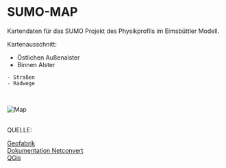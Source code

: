 # SUMO-MAP
Kartendaten für das SUMO Projekt des Physikprofils im Eimsbüttler Modell.

Kartenausschnitt: 
 - Östlichen Außenalster
 - Binnen Alster

```
- Straßen
- Radwege
```

<br>

![Map](http://chrissem.com/data/snap-alster.PNG)
<br>
<br>

QUELLE:

[Geofabrik](http://download.geofabrik.de/europe/germany/hamburg-latest-free.shp.zip) <br>
[Dokumentation Netconvert](http://www.sumo.dlr.de/userdoc/Networks/Import/ArcView.html) <br>
[QGis](https://www.qgis.org) <br>

